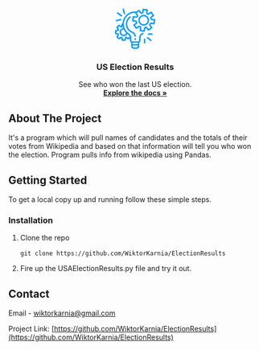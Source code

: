 
<!-- PROJECT LOGO -->
<br />
<p align="center">
  <a href="https://github.com/WiktorKarnia/ElectionResults">
    <img src="images/Icon.png" alt="Logo" width="80" height="80">
  </a>

  <h3 align="center">US Election Results</h3>

  <p align="center">
    See who won the last US election.
    <br />
    <a href="https://github.com/WiktorKarnia/ElectionResults"><strong>Explore the docs »</strong></a>
    <br />
  </p>
</p>

<!-- ABOUT THE PROJECT -->
## About The Project

It's a program which will pull names of candidates and the totals of their votes from Wikipedia and based on that information will tell you who won the election. 
Program pulls info from wikipedia using Pandas. 

## Getting Started

To get a local copy up and running follow these simple steps.

### Installation

1. Clone the repo
   ```
   git clone https://github.com/WiktorKarnia/ElectionResults

2. Fire up the USAElectionResults.py file and try it out.


<!-- CONTACT -->
## Contact

Email - wiktorkarnia@gmail.com

Project Link: [https://github.com/WiktorKarnia/ElectionResults](https://github.com/WiktorKarnia/ElectionResults)





